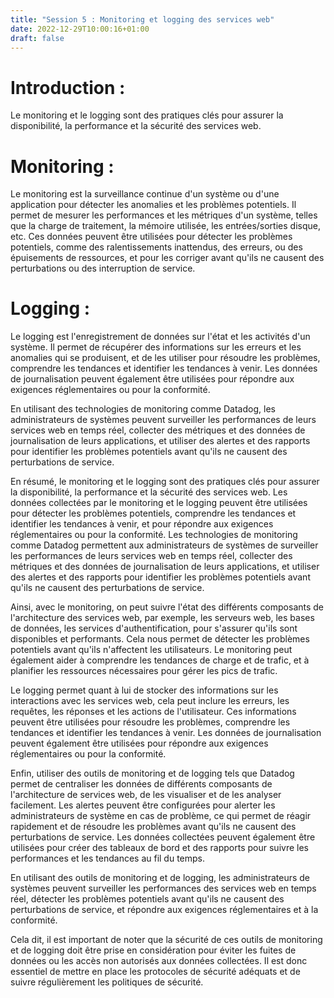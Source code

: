 ```yaml
---
title: "Session 5 : Monitoring et logging des services web"
date: 2022-12-29T10:00:16+01:00
draft: false
---
```


# Introduction :

Le monitoring et le logging sont des pratiques clés pour assurer la disponibilité, la performance et la sécurité des services web.

# Monitoring :

Le monitoring est la surveillance continue d'un système ou d'une application pour détecter les anomalies et les problèmes potentiels. Il permet de mesurer les performances et les métriques d'un système, telles que la charge de traitement, la mémoire utilisée, les entrées/sorties disque, etc. Ces données peuvent être utilisées pour détecter les problèmes potentiels, comme des ralentissements inattendus, des erreurs, ou des épuisements de ressources, et pour les corriger avant qu'ils ne causent des perturbations ou des interruption de service.



# Logging :

Le logging est l'enregistrement de données sur l'état et les activités d'un système. Il permet de récupérer des informations sur les erreurs et les anomalies qui se produisent, et de les utiliser pour résoudre les problèmes, comprendre les tendances et identifier les tendances à venir. Les données de journalisation peuvent également être utilisées pour répondre aux exigences réglementaires ou pour la conformité.

En utilisant des technologies de monitoring comme Datadog, les administrateurs de systèmes peuvent surveiller les performances de leurs services web en temps réel, collecter des métriques et des données de journalisation de leurs applications, et utiliser des alertes et des rapports pour identifier les problèmes potentiels avant qu'ils ne causent des perturbations de service.

En résumé, le monitoring et le logging sont des pratiques clés pour assurer la disponibilité, la performance et la sécurité des services web. Les données collectées par le monitoring et le logging peuvent être utilisées pour détecter les problèmes potentiels, comprendre les tendances et identifier les tendances à venir, et pour répondre aux exigences réglementaires ou pour la conformité. Les technologies de monitoring comme Datadog permettent aux administrateurs de systèmes de surveiller les performances de leurs services web en temps réel, collecter des métriques et des données de journalisation de leurs applications, et utiliser des alertes et des rapports pour identifier les problèmes potentiels avant qu'ils ne causent des perturbations de service.

Ainsi, avec le monitoring, on peut suivre l'état des différents composants de l'architecture des services web, par exemple, les serveurs web, les bases de données, les services d'authentification, pour s'assurer qu'ils sont disponibles et performants. Cela nous permet de détecter les problèmes potentiels avant qu'ils n'affectent les utilisateurs. Le monitoring peut également aider à comprendre les tendances de charge et de trafic, et à planifier les ressources nécessaires pour gérer les pics de trafic.

Le logging permet quant à lui de stocker des informations sur les interactions avec les services web, cela peut inclure les erreurs, les requêtes, les réponses et les actions de l'utilisateur. Ces informations peuvent être utilisées pour résoudre les problèmes, comprendre les tendances et identifier les tendances à venir. Les données de journalisation peuvent également être utilisées pour répondre aux exigences réglementaires ou pour la conformité.

Enfin, utiliser des outils de monitoring et de logging tels que Datadog permet de centraliser les données de différents composants de l'architecture de services web, de les visualiser et de les analyser facilement. Les alertes peuvent être configurées pour alerter les administrateurs de système en cas de problème, ce qui permet de réagir rapidement et de résoudre les problèmes avant qu'ils ne causent des perturbations de service. Les données collectées peuvent également être utilisées pour créer des tableaux de bord et des rapports pour suivre les performances et les tendances au fil du temps.

En utilisant des outils de monitoring et de logging, les administrateurs de systèmes peuvent surveiller les performances des services web en temps réel, détecter les problèmes potentiels avant qu'ils ne causent des perturbations de service, et répondre aux exigences réglementaires et à la conformité.

Cela dit, il est important de noter que la sécurité de ces outils de monitoring et de logging doit être prise en considération pour éviter les fuites de données ou les accès non autorisés aux données collectées. Il est donc essentiel de mettre en place les protocoles de sécurité adéquats et de suivre régulièrement les politiques de sécurité.
